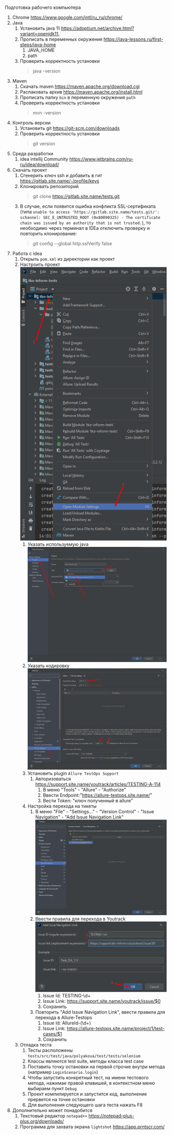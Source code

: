 Подготовка рабочего компьютера

1. Chrome https://www.google.com/intl/ru_ru/chrome/
2. Java
   1. Установить java 11 https://adoptium.net/archive.html?variant=openjdk11,
   2. Прописать в переменных окружения https://java-lessons.ru/first-steps/java-home
      1. JAVA_HOME
      2. path
   3. Проверить корректность установки
      > java -version
3. Maven
   1. Скачать maven https://maven.apache.org/download.cgi 
   2. Распаковать архив https://maven.apache.org/install.html
   3. Прописать папку `bin` в переменную окружения `path` 
   4. Проверить корректность установки
      > mvn -version
4. Контроль версии
   1. Установить git https://git-scm.com/downloads
   2. Проверить корректность установки
      > git version
5. Среда разработки
   1. idea intellij Community  https://www.jetbrains.com/ru-ru/idea/download/
6. Скачать проект
   1. Сгенерить ключ ssh и добавить в гит https://gitlab.site.name/-/profile/keys
   2. Клонировать репозиторий
      >git clone https://gitlab.site.name/tests.git
   3. В случае, если появится ошибка конфликта SSL-сертификата (типа ```unable to access 'https://gitlab.site.name/tests.git/': schannel: SEC_E_UNTRUSTED_ROOT (0x80090325) - The certificate chain was issued by an authority that is not trusted.```), то необходимо через терминал в IDEa отключить проверку и повторить клонирование:
      >git config --global http.sslVerify false      
7. Работа с idea
   1. Открыть `pom.xml` из директории как проект
   2. Настроить проект ![workstation7_2.png](./img/workstation7_2.png)
      1. Указать используемую java ![workstation7_2_1.png](./img/workstation7_2_1.png)
      2. Указать кодировку ![workstation7_2_2.png](./img/workstation7_2_2.png)
      3. Установить plugin `Allure TestOps Support`
         1. Авторизоваться https://support.site.name/youtrack/articles/TESTING-A-114 
            1. В меню "Tools" - "Allure" - "Authorize"
            2. Ввести Endpoint:"https://allure-testops.site.name/"
            3. Вести Token: "ключ полученный в allure"
      4. Настройка перехода на тикеты 
         1. В меню "File" - "Settings..." - "Version Control" - "Issue Navigation" - "Add Issue Navigation Link" ![workstation7_2_4_1.png](./img/workstation7_2_4_1.png)
         2. Ввести правила для перехода в Youtrack ![workstation7_2_4_2.png](./img/workstation7_2_4_2.png)
            1. Issue Id: TESTING-\d+
            2. Issue Link: https://support.site.name/youtrack/issue/$0
            3. Сохранить
         3. Повторить "Add Issue Navigation Link", ввести правила для перехода в Allure-Testops
            1. Issue Id: AllureId-(\d+)
            2. Issue Link: https://allure-testops.site.name/project/1/test-cases/$1
            3. Сохранить
   3. Отладка теста
      1. Тесты расположены `tests/src/test/java/polyakova/test/tests/selenium`
      2. Классы являются test suite, методы класса test case
      3. Поставить точку остановки на первой строчке внутри метода (например `LoginScenario.login`)
      4. Чтобы запустить конкретный тест, на имени тестового метода, нажимае правой клавишей, в контекстном меню выбираем пункт `Debug` 
      5. Проект компилируется и запустится код, выполнение прервется на точке остановки
      6. Для выполнения следующего шага теста нажать F8
8. Дополнительно может понадобится
   1. Текстовый редактор `notepad++` https://notepad-plus-plus.org/downloads/
   2. Программа для захвата экрана `lightshot` https://app.prntscr.com/


